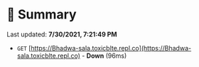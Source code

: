 # 📖 Summary
Last updated: **7/30/2021, 7:21:49 PM**

- `GET` [https://Bhadwa-sala.toxicblte.repl.co](https://Bhadwa-sala.toxicblte.repl.co) - **Down** (96ms)
